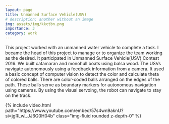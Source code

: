 ```yaml
---
layout: page
title: Unmanned Surface Vehicle(USV)
# description: another without an image
img: assets/img/kkctbn.png
importance: 3
category: work
---
```


This project worked with an unmanned water vehicle
to complete a task. I became the head of this project to manage or to organize the team working as the desired. It
participated in Unmanned Surface Vehicle(USV) Contest 2016. We built catamaran and monohull boats using balsa
wood. The USVs navigate autonomously using a feedback information from a camera. It used a basic concept of
computer vision to detect the color and calculate theta of colored balls. There are color-coded balls arranged on the
edges of the path. These balls serve as boundary markers for autonomous navigation using cameras. By using the
visual servoing, the robot can navigate to stay on the track.


<div class="col-lg mt-3 mt-md-0">
    {% include video.html path="https://www.youtube.com/embed/57s4wn9aknU?si=jgRLwl_JJ6G0H04b" class="img-fluid rounded z-depth-0" %}
</div>

